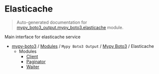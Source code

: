 # Elasticache

> Auto-generated documentation for [mypy_boto3_output.mypy_boto3.elasticache](https://github.com/vemel/mypy_boto3/blob/master/mypy_boto3_output/mypy_boto3/elasticache/__init__.py) module.

Main interface for elasticache service

- [mypy-boto3](../../../README.md#mypy_boto3) / [Modules](../../../MODULES.md#mypy-boto3-modules) / `Mypy Boto3 Output` / [Mypy Boto3](../index.md#mypy-boto3) / Elasticache
    - Modules
        - [Client](client.md#client)
        - [Paginator](paginator.md#paginator)
        - [Waiter](waiter.md#waiter)

